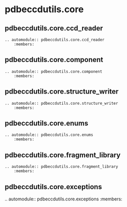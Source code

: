 pdbeccdutils.core
=================

pdbeccdutils.core.ccd_reader
----------------------------
```eval_rst
.. automodule:: pdbeccdutils.core.ccd_reader
    :members:
```

pdbeccdutils.core.component
---------------------------
```eval_rst
.. automodule:: pdbeccdutils.core.component
    :members:
```

pdbeccdutils.core.structure_writer
----------------------------------
```eval_rst
.. automodule:: pdbeccdutils.core.structure_writer
    :members:
```

pdbeccdutils.core.enums
-----------------------
```eval_rst
.. automodule:: pdbeccdutils.core.enums
    :members:
```

pdbeccdutils.core.fragment_library
----------------------------------
```eval_rst
.. automodule:: pdbeccdutils.core.fragment_library
    :members:
```


pdbeccdutils.core.exceptions
----------------------------
.. automodule:: pdbeccdutils.core.exceptions
    :members: